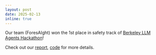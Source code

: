 ```yaml
---
layout: post
date: 2025-02-13
inline: true
---
```


Our team (ForesAIght) won the 1st place in safety track
of [Berkeley LLM Agents Hackathon](https://rdi.berkeley.edu/llm-agents-hackathon/)!

Check out
our [report](https://drive.google.com/file/d/1dn34v3Xf9KuKnfxwn8jhd5lahbhIty5y/view), [code](https://github.com/rucnyz/PrivAgent)
for more details.
